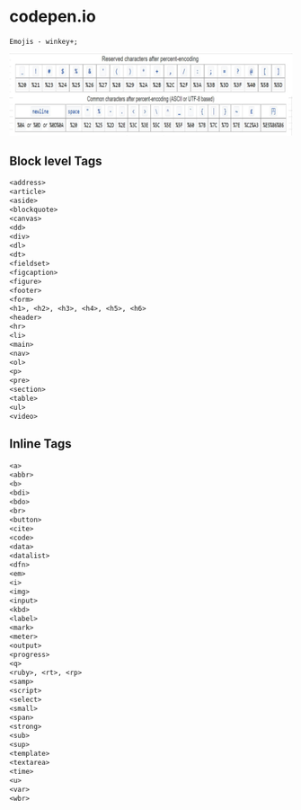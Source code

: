 # codepen.io
```
Emojis - winkey+;
```
![alt text](https://github.com/jniranjanreddy/html/blob/main/unicode.JPG)


## Block level Tags
```
<address>
<article>
<aside>
<blockquote>
<canvas>
<dd>
<div>
<dl>
<dt>
<fieldset>
<figcaption>
<figure>
<footer>
<form>
<h1>, <h2>, <h3>, <h4>, <h5>, <h6>
<header>
<hr>
<li>
<main>
<nav>
<ol>
<p>
<pre>
<section>
<table>
<ul>
<video>

```
## Inline Tags
```
<a>
<abbr>
<b>
<bdi>
<bdo>
<br>
<button>
<cite>
<code>
<data>
<datalist>
<dfn>
<em>
<i>
<img>
<input>
<kbd>
<label>
<mark>
<meter>
<output>
<progress>
<q>
<ruby>, <rt>, <rp>
<samp>
<script>
<select>
<small>
<span>
<strong>
<sub>
<sup>
<template>
<textarea>
<time>
<u>
<var>
<wbr>
```
